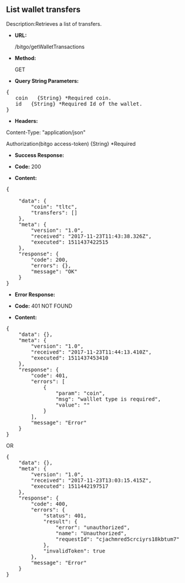 **List wallet transfers**
----
Description:Retrieves a list of transfers.

* **URL:**

    /bitgo/getWalletTransactions

* **Method:**

    GET

   
* **Query String Parameters:**<br />
<pre>
{
   coin   {String} *Required coin.
   id   {String} *Required Id of the wallet.
}
</pre> 

* **Headers:**

Content-Type: "application/json"

Authorization(bitgo access-token)        {String} *Required 

* **Success Response:**<br />

* **Code:** 200 <br />
  
* **Content:**<br />

<pre>
{
		
    "data": {
        "coin": "tltc",
        "transfers": []
    },
    "meta": {
        "version": "1.0",
        "received": "2017-11-23T11:43:38.326Z",
        "executed": 1511437422515
    },
    "response": {
        "code": 200,
        "errors": {},
        "message": "OK"
    }
}
</pre>

* **Error Response:**

* **Code:** 401 NOT FOUND <br />
  
* **Content:** 
<pre>
{
    "data": {},
    "meta": {
        "version": "1.0",
        "received": "2017-11-23T11:44:13.410Z",
        "executed": 1511437453410
    },
    "response": {
        "code": 401,
        "errors": [
            {
                "param": "coin",
                "msg": "walllet type is required",
                "value": ""
            }
        ],
        "message": "Error"
    }
}
</pre>

OR

<pre>
{
    "data": {},
    "meta": {
        "version": "1.0",
        "received": "2017-11-23T13:03:15.415Z",
        "executed": 1511442197517
    },
    "response": {
        "code": 400,
        "errors": {
            "status": 401,
            "result": {
                "error": "unauthorized",
                "name": "Unauthorized",
                "requestId": "cjachmred5crciyrs18kbtum7"
            },
            "invalidToken": true
        },
        "message": "Error"
    }
}
</pre>